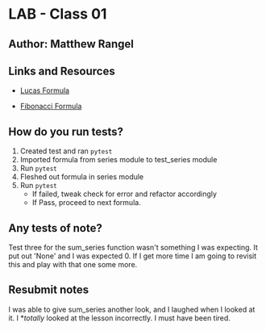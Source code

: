 # LAB - Class 01

## Author: Matthew Rangel

## Links and Resources

- [Lucas Formula](https://www.geeksforgeeks.org/lucas-numbers/)

- [Fibonacci Formula](https://www.geeksforgeeks.org/python-program-for-program-for-fibonacci-numbers-2/)

<!-- PORT - Port Number
DATABASE_URL - URL to the running Postgres instance/db
How to initialize/run your application (where applicable)
e.g. python main.py
How to use your library (where applicable)
Tests -->

## How do you run tests?

1. Created test and ran `pytest`
2. Imported formula from series module to test_series module
3. Run `pytest`
4. Fleshed out formula in series module
5. Run `pytest`
   - If failed, tweak check for error and refactor accordingly
   - If Pass, proceed to next formula.

## Any tests of note?

Test three for the sum_series function wasn't something I was expecting. It put out 'None' and I was expected 0. If I get more time I am going to revisit this and play with that one some more.

## Resubmit notes

I was able to give sum_series another look, and I laughed when I looked at it. I **totally* looked at the lesson incorrectly. I must have been tired.

<!-- Describe any tests that you did not complete, skipped, etc -->
